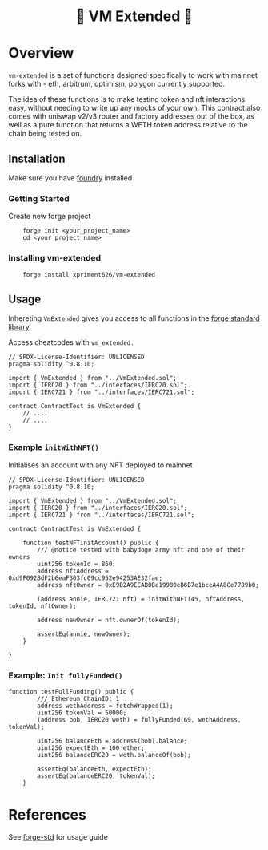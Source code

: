 <h1 align="center">🧪 VM Extended 🧪</h1>

# Overview

`vm-extended` is a set of functions designed specifically to work with mainnet forks with - eth, arbitrum, optimism, polygon currently supported.

The idea of these functions is to make testing token and nft interactions easy, without needing to write up any mocks of your own. This contract also comes with uniswap v2/v3 router and factory addresses out of the box, as well as a pure function that returns a WETH token address relative to the chain being tested on.

## Installation

Make sure you have [foundry](https://book.getfoundry.sh/getting-started/installation.html) installed

### Getting Started

Create new forge project

```shell
    forge init <your_project_name>
    cd <your_project_name>
```

### Installing vm-extended

```shell
    forge install xpriment626/vm-extended
```

## Usage

Inhereting `VmExtended` gives you access to all functions in the [forge standard library](https://github.com/foundry-rs/forge-std)

Access cheatcodes with `vm_extended.`

```solidity
// SPDX-License-Identifier: UNLICENSED
pragma solidity ^0.8.10;

import { VmExtended } from "../VmExtended.sol";
import { IERC20 } from "../interfaces/IERC20.sol";
import { IERC721 } from "../interfaces/IERC721.sol";

contract ContractTest is VmExtended {
    // ....
    // ....
}
```

### Example `initWithNFT()`

Initialises an account with any NFT deployed to mainnet

```solidity
// SPDX-License-Identifier: UNLICENSED
pragma solidity ^0.8.10;

import { VmExtended } from "../VmExtended.sol";
import { IERC20 } from "../interfaces/IERC20.sol";
import { IERC721 } from "../interfaces/IERC721.sol";

contract ContractTest is VmExtended {

    function testNFTinitAccount() public {
        /// @notice tested with babydoge army nft and one of their owners
        uint256 tokenId = 860;
        address nftAddress = 0xd9F092BdF2b6eaF303fc09cc952e94253AE32fae;
        address nftOwner = 0xE9B2A9EEAB0Be19980eB6B7e1bceA4A8Ce7789b0;

        (address annie, IERC721 nft) = initWithNFT(45, nftAddress, tokenId, nftOwner);

        address newOwner = nft.ownerOf(tokenId);

        assertEq(annie, newOwner);
    }

}
```

### Example: `Init fullyFunded()`

```solidity
function testFullFunding() public {
        /// Ethereum ChainID: 1
        address wethAddress = fetchWrapped(1);
        uint256 tokenVal = 50000;
        (address bob, IERC20 weth) = fullyFunded(69, wethAddress, tokenVal);

        uint256 balanceEth = address(bob).balance;
        uint256 expectEth = 100 ether;
        uint256 balanceERC20 = weth.balanceOf(bob);

        assertEq(balanceEth, expectEth);
        assertEq(balanceERC20, tokenVal);
    }
```

# References

See [forge-std](https://github.com/foundry-rs/forge-std) for usage guide
